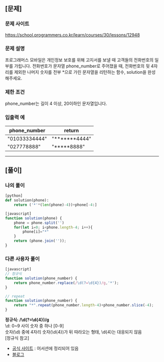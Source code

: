 ## [문제]
### 문제 사이트
https://school.programmers.co.kr/learn/courses/30/lessons/12948

### 문제 설명
프로그래머스 모바일은 개인정보 보호를 위해 고지서를 보낼 때 고객들의 전화번호의 일부를 가립니다.
전화번호가 문자열 phone_number로 주어졌을 때, 전화번호의 뒷 4자리를 제외한 나머지 숫자를 전부 *으로 가린 문자열을 리턴하는 함수, solution을 완성해주세요.

### 제한 조건
phone_number는 길이 4 이상, 20이하인 문자열입니다.

### 입출력 예
|phone_number|return|
|----------|---------|
|"01033334444"|"*******4444"|
|"027778888"|"*****8888"|

---
## [풀이]
### 나의 풀이
```python
[python]
def solution(phone):
    return ('*'*(len(phone)-4))+phone[-4:]
```
```javascript
[javascript]
function solution(phone) {
    phone = phone.split('')
    for(let i=0; i<phone.length-4; i++){
        phone[i]="*"
    }
    return (phone.join('')); 
}
```
### 다른 사용자 풀이
```javascript
[javascript]
// 정규식
function solution(phone_number) {
    return phone_number.replace(/\d(?=\d{4})/g,'*');
}

// repeat
function solution(phone_number) {
    return "*".repeat(phone_number.length-4)+phone_number.slice(-4);
}

```
**정규식: /\d(?=\d{4})/g**  
\d: 0~9 사이 숫자 중 하나 [0-9]  
숫자(\d) 중에 4자리 숫자(\d{4})가 뒤 따라오는 형태, \d{4}는 대응되지 않음  
[정규식 참고]  
- [공식 사이트](https://developer.mozilla.org/ko/docs/Web/JavaScript/Guide/Regular_Expressions) 
 : 어서션에 정리되어 있음  
- [블로그](https://bingbingba.tistory.com/20)